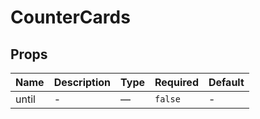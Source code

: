 # CounterCards

## Props

<!-- @vuese:CounterCards:props:start -->
|Name|Description|Type|Required|Default|
|---|---|---|---|---|
|until|-|—|`false`|-|

<!-- @vuese:CounterCards:props:end -->


